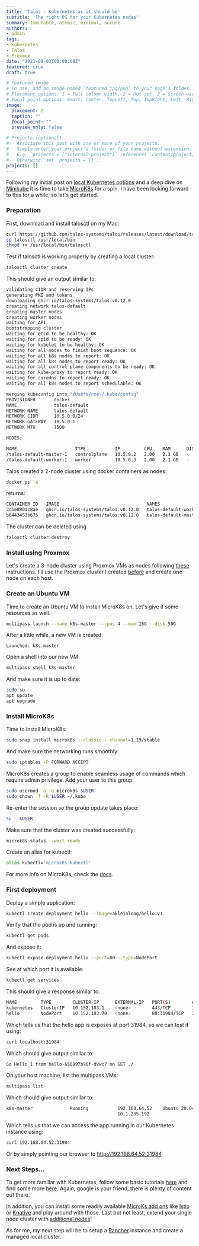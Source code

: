 ```yaml
---
title: 'Talos - Kubernetes as it should be'
subtitle: 'The right OS for your Kubernetes nodes'
summary: Immutable, atomic, minimal, secure.
authors:
- admin
tags:
- Kubernetes
- Talos
- Proxmox
date: "2021-09-03T00:00:00Z"
featured: true
draft: true

# Featured image
# To use, add an image named `featured.jpg/png` to your page's folder.
# Placement options: 1 = Full column width, 2 = Out-set, 3 = Screen-width
# Focal point options: Smart, Center, TopLeft, Top, TopRight, Left, Right, BottomLeft, Bottom, BottomRight
image:
  placement: 2
  caption: ""
  focal_point: ""
  preview_only: false

# Projects (optional).
#   Associate this post with one or more of your projects.
#   Simply enter your project's folder or file name without extension.
#   E.g. `projects = ["internal-project"]` references `content/project/deep-learning/index.md`.
#   Otherwise, set `projects = []`.
projects: []
---
```


Following my initial post on [local Kubernetes options](/post/which-local-kubernetes) and a deep dive on [Minikube](/post/minikube-kubernetes) it is time to take [MicroK8s](https://microk8s.io) for a spin.
I have been looking forward to this for a while, so let's get started.

### Preparation

First, download and install talosctl on my Mac:
```bash
curl https://github.com/talos-systems/talos/releases/latest/download/talosctl-darwin-amd64 -L -o talosctl
cp talosctl /usr/local/bin
chmod +x /usr/local/bin/talosctl
```

Test if talosctl is working properly by creating a local cluster:
```bash
talosctl cluster create
```

This should give an output similar to:
```bash
validating CIDR and reserving IPs
generating PKI and tokens
downloading ghcr.io/talos-systems/talos:v0.12.0
creating network talos-default
creating master nodes
creating worker nodes
waiting for API
bootstrapping cluster
waiting for etcd to be healthy: OK
waiting for apid to be ready: OK
waiting for kubelet to be healthy: OK
waiting for all nodes to finish boot sequence: OK
waiting for all k8s nodes to report: OK
waiting for all k8s nodes to report ready: OK
waiting for all control plane components to be ready: OK
waiting for kube-proxy to report ready: OK
waiting for coredns to report ready: OK
waiting for all k8s nodes to report schedulable: OK

merging kubeconfig into "/Users/<me>/.kube/config"
PROVISIONER       docker
NAME              talos-default
NETWORK NAME      talos-default
NETWORK CIDR      10.5.0.0/24
NETWORK GATEWAY   10.5.0.1
NETWORK MTU       1500

NODES:

NAME                      TYPE           IP         CPU    RAM      DISK
/talos-default-master-1   controlplane   10.5.0.2   2.00   2.1 GB   -
/talos-default-worker-1   worker         10.5.0.3   2.00   2.1 GB   -
```

Talos created a 2-node cluster using docker containers as nodes:
```bash
docker ps -a
```
returns:
```bash
CONTAINER ID   IMAGE                                 NAMES
3dbe890dc8ae   ghcr.io/talos-systems/talos:v0.12.0   talos-default-worker-1
b6443453b675   ghcr.io/talos-systems/talos:v0.12.0   talos-default-master-1
```

The cluster can be deleted using
```bash
talosctl cluster destroy
```

### Install using Proxmox

Let's create a 3-node cluster using Proxmox VMs as nodes following [these](https://www.talos.dev/docs/v0.12/virtualized-platforms/proxmox/) instructions.
I'll use the Proxmox cluster I created [before](/post/proxmox) and create one node on each host.



### Create an Ubuntu VM

TIme to create an Ubuntu VM to install MicroK8s on. Let's give it some resources as well.

```bash
multipass launch --name k8s-master --cpus 4 --mem 16G --disk 50G
```
After a little while, a new VM is created:
```plaintext
Launched: k8s-master
```

Open a shell into our new VM
```bash
multipass shell k8s-master
```

And make sure it is up to date:
```bash
sudo su
apt update
apt upgrade
```

### Install MicroK8s

Time to install MicroK8s:
```bash
sudo snap install microk8s --classic --channel=1.19/stable
```
And make sure the networking runs smoothly:
```bash
sudo iptables -P FORWARD ACCEPT
```

MicroK8s creates a group to enable seamless usage of commands which require admin privilege. Add your user to this group: 
```bash
sudo usermod -a -G microk8s $USER
sudo chown -f -R $USER ~/.kube
```
Re-enter the session so the group update takes place:
```bash
su - $USER
```
Make sure that the cluster was created successfully:
```bash
microk8s status --wait-ready
```
Create an alias for kubectl:
```bash
alias kubectl='microk8s kubectl'
```

For more info on MicroK8s, check the [docs](https://microk8s.io/docs).


### First deployment

Deploy a simple application:
```bash
kubectl create deployment hello --image=akleinloog/hello:v1
```
Verify that the pod is up and running:
```bash
kubectl get pods
```
And expose it:
```bash
kubectl expose deployment hello --port=80 --type=NodePort
```
See at which port it is available:
```bash
kubectl get services
```
This should give a response similar to:
```bash
NAME         TYPE        CLUSTER-IP      EXTERNAL-IP   PORT(S)        AGE
kubernetes   ClusterIP   10.152.183.1    <none>        443/TCP        15m
hello        NodePort    10.152.183.70   <none>        80:31984/TCP   3s
```
Which tells us that the hello app is exposes at port 31984, so we can test it using:
```bash
curl localhost:31984
```

Which should give output similar to:
```bash
Go Hello 1 from hello-656897b96f-dvwc7 on GET ./
```

On your host machine, list the multipass VMs:
```bash
multipass list
```

Which should give output similar to:
```bash
k8s-master              Running           192.168.64.52    Ubuntu 20.04 LTS
                                          10.1.235.192
```

Which tells us that we can access the app running in our Kubernetes instance using:
```bash
curl 192.168.64.52:31984
```
Or by simply pointing our browser to http://192.168.64.52:31984

### Next Steps...

To get more familiar with Kubernetes, follow some basic tutorials [here](https://kubernetes.io/docs/tutorials/) and find some more [here](https://katacoda.com/courses/kubernetes). Again, google is your friend, there is plenty of content out there.

In addition, you can install some readily available [MicroKs add ons](https://microk8s.io/docs/addons) like [Istio](https://istio.io/) or [Knative](https://knative.dev/) and play around with those. Last but not least, extend your single node cluster with [additional nodes](https://microk8s.io/docs/clustering)!

As for me, my next step will be to setup a [Rancher](https://rancher.com/) instance and create a managed local cluster.